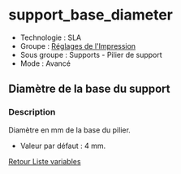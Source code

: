 # support_base_diameter

* Technologie : SLA
* Groupe : [Réglages de l'Impression](../sla_printer/sla_parameters.md)
* Sous groupe : Supports - Pilier de support
* Mode : Avancé

## Diamètre de la base du support

### Description

Diamètre en mm de la base du pilier.

* Valeur par défaut : 4 mm.

[Retour Liste variables](variable_list.md)